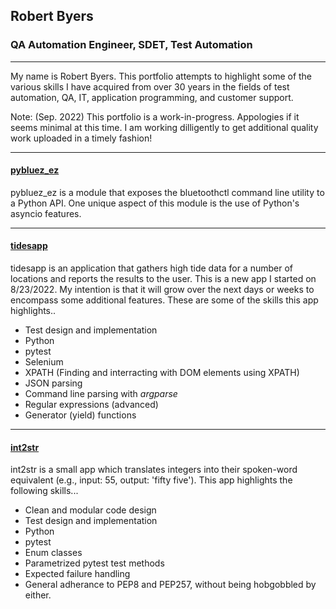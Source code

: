 
## Robert Byers
### QA Automation Engineer, SDET, Test Automation

------------

My name is Robert Byers. This portfolio attempts to highlight some of the various skills I have acquired from over 30 years in the fields of test automation, QA, IT, application programming, and customer support.

Note: (Sep. 2022) This portfolio is a work-in-progress. Appologies if it seems minimal at this time. I am working dilligently to get additional quality work uploaded in a timely fashion!


------------

#### [pybluez_ez](https://github.com/robertbyers1111/portfolio/tree/master/pybluez_ez)

pybluez_ez is a module that exposes the bluetoothctl command line utility to a Python API. One unique aspect of this module is the use of Python's asyncio features.

------------

#### [tidesapp](https://github.com/robertbyers1111/portfolio/tree/master/tides)

tidesapp is an application that gathers high tide data for a number of locations and reports the results to the user. This is a new app I started on 8/23/2022. My intention is that it will grow over the next days or weeks to encompass some additional features. These are some of the skills this app highlights..

- Test design and implementation
- Python
- pytest
- Selenium
- XPATH (Finding and interracting with DOM elements using XPATH)
- JSON parsing
- Command line parsing with *argparse*
- Regular expressions (advanced)
- Generator (yield) functions

------------

#### [int2str](https://github.com/robertbyers1111/portfolio/tree/master/int2str)

int2str is a small app which translates integers into their spoken-word equivalent (e.g., input: 55, output: 'fifty five'). This app highlights the following skills...

- Clean and modular code design
- Test design and implementation
- Python
- pytest
- Enum classes
- Parametrized pytest test methods
- Expected failure handling
- General adherance to PEP8 and PEP257, without being hobgobbled by either.

